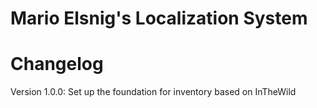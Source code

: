 # Mario Elsnig's Localization System

# Changelog
Version 1.0.0:
	Set up the foundation for inventory based on InTheWild
